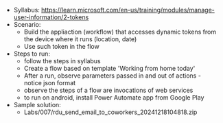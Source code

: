 - Syllabus: https://learn.microsoft.com/en-us/training/modules/manage-user-information/2-tokens
- Scenario:
    - Build the appliaction (workflow) that accesses dynamic tokens from the device where it runs (location, date)
    - Use such token in the flow
- Steps to run:
    - follow the steps in syllabus
    - Create a flow based on template 'Working from home today'
    - After a run, observe parameters passed in and out of actions - notice json format
    - observe the steps of a flow are invocations of web services
    - to run on android, install Power Automate app from Google Play
- Sample solution:
    - Labs/007/rdu_send_email_to_coworkers_20241218104818.zip